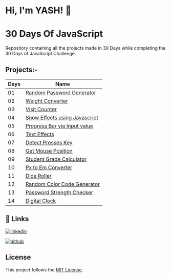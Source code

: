 # Hi, I'm YASH! 👋

# 30 Days Of JavaScript 

Repository containing all the projects made in 30 Days while completing the 30 Days of JavaScript Challenge.
## Projects:-

| Days  | Name                                                                   |
| ----------------- | ------------------------------------------------------------------ |
|01|[Random Password Generator](https://knight070409.github.io/30Days-Of-JavaScript/Day%2001%20-%20Random%20Password%20Generator/) |
|02|[Weight Converter](https://knight070409.github.io/30Days-Of-JavaScript/Day%2002%20-%20Weight%20Converter/)|
|03|[Visit Counter](https://knight070409.github.io/30Days-Of-JavaScript/Day%2003%20-%20Visit%20Counter/)|
|04|[Snow Effects using Javascript](https://knight070409.github.io/30Days-Of-JavaScript/Day%2004%20-%20Snow%20Effects%20using%20Javascript/)|
|05|[Progress Bar via Input value](https://knight070409.github.io/30Days-Of-JavaScript/Day%2005%20-%20Progress%20Bar%20via%20Input%20value/)|
|06|[Text Effects](https://knight070409.github.io/30Days-Of-JavaScript/Day%2006%20-%20Text%20Effects/)|
|07|[Detect Presses Key](https://knight070409.github.io/30Days-Of-JavaScript/Day%2007%20-%20Detect%20Presses%20Key/)|
|08|[Get Mouse Position](https://knight070409.github.io/30Days-Of-JavaScript/Day%2008%20-%20Mouse%20Position/)|
|09|[Student Grade Calculator](https://knight070409.github.io/30Days-Of-JavaScript/Day%2009%20-%20Student%20Grade%20Calculator/)|
|10|[Px to Em Converter](https://knight070409.github.io/30Days-Of-JavaScript/Day%2010%20-%20Converter%20Px%20to%20Em/)|
|11|[Dice Roller](https://knight070409.github.io/30Days-Of-JavaScript/Day%2011%20-%20Dice%20Roller/)|
|12|[Random Color Code Generator](https://knight070409.github.io/30Days-Of-JavaScript/Day%2012%20-%20Random%20color%20code%20generator/)|
|13|[Password Strength Checker](https://knight070409.github.io/30Days-Of-JavaScript/Day%2013%20-%20Password%20Strength%20Checker/)|
|14|[Digital Clock](https://knight070409.github.io/30Days-Of-JavaScript/Day%2014%20-%20Digital%20Clock/)|




## 🔗 Links

[![linkedin](https://img.shields.io/badge/linkedin-0A66C2?style=for-the-badge&logo=linkedin&logoColor=white)](https://in.linkedin.com/in/yash-pal-34144a21b?trk=people-guest_people_search-card)

[![github](https://camo.githubusercontent.com/b2d1ae072c968dbeaf2232f0e1071ae5a7b218b11caec1ae5c69c10ef370a3cc/68747470733a2f2f696d672e736869656c64732e696f2f62616467652f6769746875622d2532333234323932652e7376673f267374796c653d666f722d7468652d6261646765266c6f676f3d676974687562266c6f676f436f6c6f723d7768697465)](https://github.com/knight070409)
## License

This project follows the [MIT License](https://github.com/knight070409/30Days-Of-Javascript/blob/main/LICENSE).
